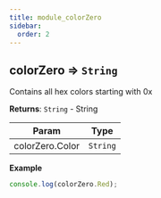 ```yaml
---
title: module_colorZero
sidebar:
  order: 2
---
```


## colorZero ⇒ <code>String</code>

Contains all hex colors starting with 0x

**Returns**: <code>String</code> - String

| Param           | Type                |
| --------------- | ------------------- |
| colorZero.Color | <code>String</code> |

**Example**

```js
console.log(colorZero.Red);
```

